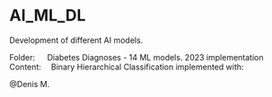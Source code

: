 # AI_ML_DL

Development of different AI models.<br>

Folder:&nbsp;     &emsp;Diabetes Diagnoses - 14 ML models. 2023 implementation<br>
Content:    &emsp;Binary Hierarchical Classification implemented with:

@Denis M.
